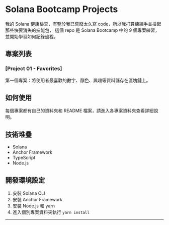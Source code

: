 # Solana Bootcamp Projects

我的 Solana 健康檢查，有鑒於我已荒廢太久寫 code，所以我打算練練手並撿起那些快要消失的技能包，
這個 repo 是 Solana Bootcamp 中的 9 個專案練習，並開始學習如何記錄過程。

## 專案列表

### [Project 01 - Favorites]
第一個專案：將使用者最喜歡的數字、顏色、興趣等資料儲存在區塊鏈上。

## 如何使用

每個專案都有自己的資料夾和 README 檔案，請進入各專案資料夾查看詳細說明。

## 技術堆疊

- Solana
- Anchor Framework
- TypeScript
- Node.js

## 開發環境設定

1. 安裝 Solana CLI
2. 安裝 Anchor Framework  
3. 安裝 Node.js 和 yarn
4. 進入個別專案資料夾執行 `yarn install`

---
